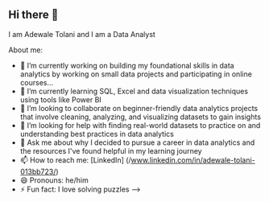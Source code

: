 ## Hi there 👋

I am Adewale Tolani and I am a Data Analyst 

About me:

- 🔭 I’m currently working on building my foundational skills in data analytics by working on small data projects and participating in online courses...
- 🌱 I’m currently learning SQL, Excel and data visualization techniques using tools like Power BI
- 👯 I’m looking to collaborate on beginner-friendly data analytics projects that involve cleaning, analyzing, and visualizing datasets to gain insights
- 🤔 I’m looking for help with finding real-world datasets to practice on and understanding best practices in data analytics
- 💬 Ask me about why I decided to pursue a career in data analytics and the resources I've found helpful in my learning journey
- 📫 How to reach me: [LinkedIn] (/www.linkedin.com/in/adewale-tolani-013bb723/)
- 😄 Pronouns: he/him
- ⚡ Fun fact: I love solving puzzles
-->
